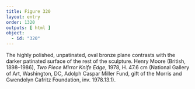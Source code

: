 ```yaml
---
title: Figure 320
layout: entry
order: 1320
outputs: [ html ]
object:
  - id: "320"
---
```


The highly polished, unpatinated, oval bronze plane contrasts with the darker patinated surface of the rest of the sculpture. Henry Moore (British, 1898–1986), *Two Piece Mirror Knife Edge*, 1978, H. 47.6 cm (National Gallery of Art, Washington, DC, Adolph Caspar Miller Fund, gift of the Morris and Gwendolyn Cafritz Foundation, inv. 1978.13.1).
